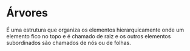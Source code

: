 # Árvores 


É uma estrutura que organiza os elementos hierarquicamente onde um elemento fico no topo e é chamado de raiz e os outros elementos subordinados são chamados de nós ou de folhas.

